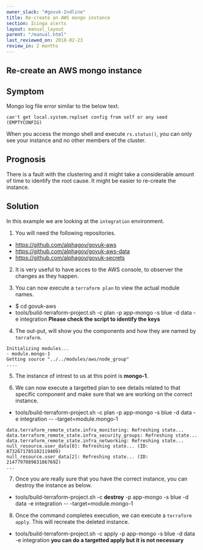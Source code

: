 ```yaml
---
owner_slack: "#govuk-2ndline"
title: Re-create an AWS mongo instance
section: Icinga alerts
layout: manual_layout
parent: "/manual.html"
last_reviewed_on: 2018-02-23
review_in: 2 months
---
```


## Re-create an AWS mongo instance

## Symptom
Mongo log file error similar to the below text.
```
can't get local.system.replset config from self or any seed (EMPTYCONFIG)
```
When you access the mongo shell and execute `rs.status()`, you can only see your instance and no other members of the cluster.

## Prognosis
There is a fault with the clustering and it might take a considerable amount of time to identify the root cause. It might be easier to re-create the instance.

## Solution
In this example we are looking at the `integration` environment.

1. You will need the following repositories.
  - https://github.com/alphagov/govuk-aws
  - https://github.com/alphagov/govuk-aws-data
  - https://github.com/alphagov/govuk-secrets

2. It is very useful to have acces to the AWS console, to observer the changes as they happen.

3. You can now execute a `terraform plan` to view the actual module names.
  - $ cd govuk-aws
  - tools/build-terraform-project.sh -c plan  -p app-mongo -s blue -d data -e integration **Please check the script to identify the keys**
  
4. The out-put, will show you the components and how they are named by `terraform`.
  ```
  Initializing modules...
- module.mongo-1
  Getting source "../../modules/aws/node_group"
  ....
  ```
5. The instance of intrest to us at this point is **mongo-1**.

6. We can now execute a targetted plan to see details related to that specific component and make sure that we are working on the correct instance.
  - tools/build-terraform-project.sh -c plan  -p app-mongo -s blue -d data -e integration -- -target=module.mongo-1
  ```
  data.terraform_remote_state.infra_monitoring: Refreshing state...
data.terraform_remote_state.infra_security_groups: Refreshing state...
data.terraform_remote_state.infra_networking: Refreshing state...
null_resource.user_data[0]: Refreshing state... (ID: 8732671785102119409)
null_resource.user_data[2]: Refreshing state... (ID: 2147797089831867692)
...
```

7. Once you are really sure that you have the correct instance, you can destroy the instance as below.
  - tools/build-terraform-project.sh -c **destroy**  -p app-mongo -s blue -d data -e integration -- -target=module.mongo-1
  
8. Once the command completes execution, we can execute a `terraform apply`. This will recreate the deleted instance.
  - tools/build-terraform-project.sh -c apply  -p app-mongo -s blue -d data -e integration **you can do a targetted apply but it is not necessary**
